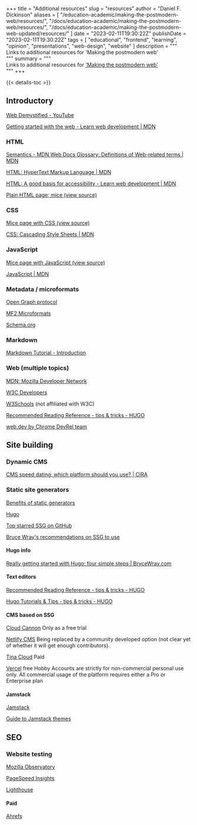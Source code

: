 +++
title = "Additional resources"
slug = "resources"
author = "Daniel F. Dickinson"
aliases = [
	"/education-academic/making-the-postmodern-web/resources/",
	"/docs/education-academic/making-the-postmodern-web/resources/",
	"/docs/education-academic/making-the-postmodern-web-updated/resources/"
]
date = "2023-02-11T19:30:22Z"
publishDate = "2023-02-11T19:30:22Z"
tags = [
	"educational",
	"frontend",
	"learning",
	"opinion",
	"presentations",
	"web-design",
	"website"
]
description = """\
Links to additional resources for 'Making the postmodern web'\
"""
summary = """\
Links to additional resources for ['Making the postmodern web'](making-the-postmodern-web-updated.md)\
"""
+++

{{< details-toc >}}

## Introductory

[Web Demystified - YouTube](https://www.youtube.com/playlist?list=PLo3w8EB99pqLEopnunz-dOOBJ8t-Wgt2g)

[Getting started with the web - Learn web development | MDN](https://developer.mozilla.org/en-US/docs/Learn/Getting_started_with_the_web)

### HTML

[Semantics - MDN Web Docs Glossary: Definitions of Web-related terms | MDN](https://developer.mozilla.org/en-US/docs/Glossary/semantics)

[HTML: HyperText Markup Language | MDN](https://developer.mozilla.org/en-US/docs/Web/HTML)

[HTML: A good basis for accessibility - Learn web development | MDN](https://developer.mozilla.org/en-US/docs/Learn/Accessibility/HTML)

[Plain HTML page; mice (view source)](https://mice.wildtechgarden.ca/only-mice.html)

### CSS

[Mice page with CSS (view source)](https://mice.wildtechgarden.ca/css-mice.html)

[CSS: Cascading Style Sheets | MDN](https://developer.mozilla.org/en-US/docs/Web/CSS)

### JavaScript

[Mice page with JavaScript (view source)](https://mice.wildtechgarden.ca)

[JavaScript | MDN](https://developer.mozilla.org/en-US/docs/Web/javascript)

### Metadata / microformats

[Open Graph protocol](https://ogp.me/)

[MF2 Microformats](https://microformats.org)

[Schema.org](https://schema.org)

### Markdown

[Markdown Tutorial - Introduction](https://commonmark.org/help/tutorial/)

### Web (multiple topics)

[MDN: Mozilla Developer Network](https://developer.mozilla.org/en-US/)

[W3C Developers](https://www.w3.org/developers/)

[W3Schools](https://www.w3schools.com) (not affiliated with W3C)

[Recommended Reading Reference - tips &amp; tricks - HUGO](https://discourse.gohugo.io/t/recommended-reading-reference/14815)

[web.dev by Chrome DevRel team](https://web.dev)

## Site building

### Dynamic CMS

[CMS speed dating: which platform should you use? | CIRA](https://www.cira.ca/blog/ca-domains/cms-speed-dating-which-platform-should-you-use)

### Static site generators

[Benefits of static generators](https://gohugo.io/about/benefits/)

[Hugo](https://gohugo.io/)

[Top starred SSG on GitHub](https://jamstack.org/generators/)

[Bruce Wray's recommendations on SSG to use](https://www.brycewray.com/posts/2023/02/which-ssgs-recommend/)

#### Hugo info

[Really getting started with Hugo: four simple steps | BryceWray.com](https://www.brycewray.com/posts/2022/07/really-getting-started-hugo-four-steps/)

#### Text editors

[Recommended Reading Reference - tips &amp; tricks - HUGO](https://discourse.gohugo.io/t/recommended-reading-reference/14815#text-editor-software-11)

[Hugo Tutorials &amp; Tips - tips &amp; tricks - HUGO](https://discourse.gohugo.io/t/hugo-tutorials-tips/39009)

#### CMS based on SSG

[Cloud Cannon](https://cloudcannon.com/) Only as a free trial

[Netlify CMS](https://www.netlifycms.org/) Being replaced by a community
developed option (not clear yet of whether it will get enough contributors).

[Tina Cloud](https://tina.io/) Paid

[Vercel](https://vercel.com/) free Hobby Accounts are strictly for
non-commercial personal use only. All commercial usage of the platform
requires either a Pro or Enterprise plan

#### Jamstack

[Jamstack](https://jamstack.org/)

[Guide to Jamstack themes](https://jamstack.club)

## SEO

### Website testing

[Mozilla Observatory](https://observatory.mozilla.org)

[PageSpeed Insights](https://pagespeed.web.dev/)

[Lighthouse](https://developer.chrome.com/docs/lighthouse/overview/)

#### Paid

[Ahrefs](https://ahrefs.com)
